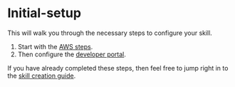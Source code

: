 # Initial-setup
This will walk you through the necessary steps to configure your skill.  
1. Start with the [AWS steps](aws). 
1. Then configure the [developer portal](skills).  

If you have already completed these steps, then feel free to jump right in to the [skill creation guide](https://github.com/voicehacks/modules).
  
